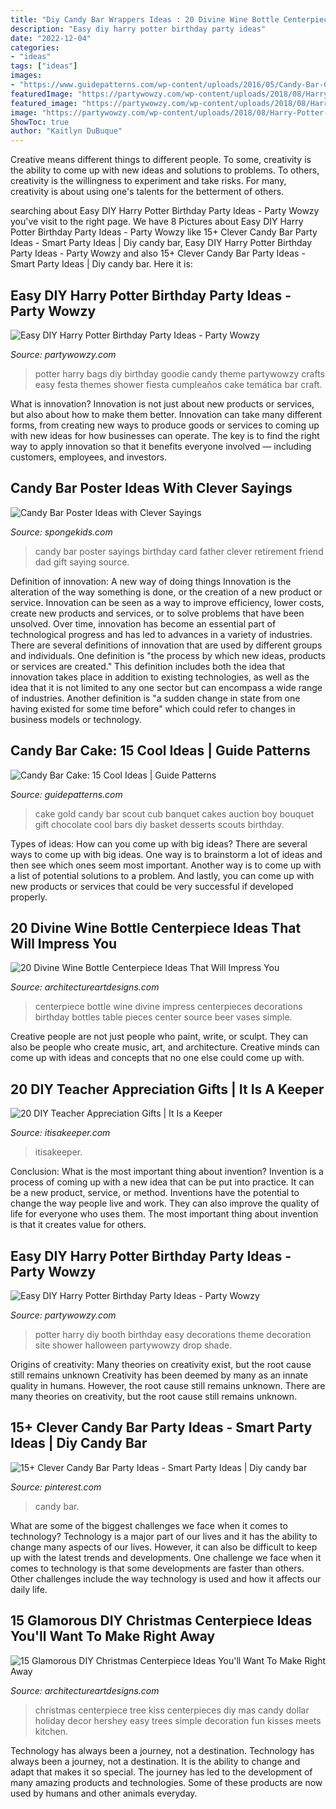 ```yaml
---
title: "Diy Candy Bar Wrappers Ideas : 20 Divine Wine Bottle Centerpiece Ideas That Will Impress You"
description: "Easy diy harry potter birthday party ideas"
date: "2022-12-04"
categories:
- "ideas"
tags: ["ideas"]
images:
- "https://www.guidepatterns.com/wp-content/uploads/2016/05/Candy-Bar-Cake-Bouquet.jpg"
featuredImage: "https://partywowzy.com/wp-content/uploads/2018/08/Harry-Potter-Goodie-Bags.jpg"
featured_image: "https://partywowzy.com/wp-content/uploads/2018/08/Harry-Potter-Goodie-Bags.jpg"
image: "https://partywowzy.com/wp-content/uploads/2018/08/Harry-Potter-Photo-Booth.jpg"
ShowToc: true
author: "Kaitlyn DuBuque"
---
```



Creative means different things to different people. To some, creativity is the ability to come up with new ideas and solutions to problems. To others, creativity is the willingness to experiment and take risks. For many, creativity is about using one's talents for the betterment of others.

	

		
searching about Easy DIY Harry Potter Birthday Party Ideas - Party Wowzy you've visit to the right page. We have 8 Pictures about Easy DIY Harry Potter Birthday Party Ideas - Party Wowzy like 15+ Clever Candy Bar Party Ideas - Smart Party Ideas | Diy candy bar, Easy DIY Harry Potter Birthday Party Ideas - Party Wowzy and also 15+ Clever Candy Bar Party Ideas - Smart Party Ideas | Diy candy bar. Here it is:
		
    
## Easy DIY Harry Potter Birthday Party Ideas - Party Wowzy

<img loading=lazy src="https://partywowzy.com/wp-content/uploads/2018/08/Harry-Potter-Goodie-Bags.jpg" onerror="this.onerror=null;this.src='https://tse3.mm.bing.net/th?id=OIP.dGlv5rFtLGOTjznlrfec2gHaJ4&amp;pid=15.1';" alt="Easy DIY Harry Potter Birthday Party Ideas - Party Wowzy">

_Source: partywowzy.com_

>potter harry bags diy birthday goodie candy theme partywowzy crafts easy festa themes shower fiesta cumpleaños cake temática bar craft. 

	

What is innovation?
Innovation is not just about new products or services, but also about how to make them better. Innovation can take many different forms, from creating new ways to produce goods or services to coming up with new ideas for how businesses can operate. The key is to find the right way to apply innovation so that it benefits everyone involved ― including customers, employees, and investors.

    
## Candy Bar Poster Ideas With Clever Sayings

<img loading=lazy src="http://spongekids.com/wp-content/uploads/2015/01/candy-bar-sayings/12-candy-bar-saying-ideas.jpg" onerror="this.onerror=null;this.src='https://tse2.mm.bing.net/th?id=OIP.xXtAGYzQS3vZBkdTWtcs0wHaJ4&amp;pid=15.1';" alt="Candy Bar Poster Ideas with Clever Sayings">

_Source: spongekids.com_

>candy bar poster sayings birthday card father clever retirement friend dad gift saying source. 

	

Definition of innovation: A new way of doing things
Innovation is the alteration of the way something is done, or the creation of a new product or service. Innovation can be seen as a way to improve efficiency, lower costs, create new products and services, or to solve problems that have been unsolved. Over time, innovation has become an essential part of technological progress and has led to advances in a variety of industries.
There are several definitions of innovation that are used by different groups and individuals. One definition is "the process by which new ideas, products or services are created." This definition includes both the idea that innovation takes place in addition to existing technologies, as well as the idea that it is not limited to any one sector but can encompass a wide range of industries. Another definition is "a sudden change in state from one having existed for some time before" which could refer to changes in business models or technology.

    
## Candy Bar Cake: 15 Cool Ideas | Guide Patterns

<img loading=lazy src="https://www.guidepatterns.com/wp-content/uploads/2016/05/Candy-Bar-Cake-Bouquet.jpg" onerror="this.onerror=null;this.src='https://tse1.mm.bing.net/th?id=OIP.1rFFN6b2ZbPqAG5pRigG5wHaLW&amp;pid=15.1';" alt="Candy Bar Cake: 15 Cool Ideas | Guide Patterns">

_Source: guidepatterns.com_

>cake gold candy bar scout cub banquet cakes auction boy bouquet gift chocolate cool bars diy basket desserts scouts birthday. 

	

Types of ideas: How can you come up with big ideas?
There are several ways to come up with big ideas. One way is to brainstorm a lot of ideas and then see which ones seem most important. Another way is to come up with a list of potential solutions to a problem. And lastly, you can come up with new products or services that could be very successful if developed properly.

    
## 20 Divine Wine Bottle Centerpiece Ideas That Will Impress You

<img loading=lazy src="http://www.architectureartdesigns.com/wp-content/uploads/2016/10/14-14.jpg" onerror="this.onerror=null;this.src='https://tse2.mm.bing.net/th?id=OIP.VOoPHUiD1je7sv1r33v9sQHaMW&amp;pid=15.1';" alt="20 Divine Wine Bottle Centerpiece Ideas That Will Impress You">

_Source: architectureartdesigns.com_

>centerpiece bottle wine divine impress centerpieces decorations birthday bottles table pieces center source beer vases simple. 

	

Creative people are not just people who paint, write, or sculpt. They can also be people who create music, art, and architecture. Creative minds can come up with ideas and concepts that no one else could come up with.

    
## 20 DIY Teacher Appreciation Gifts | It Is A Keeper

<img loading=lazy src="https://www.itisakeeper.com/wp-content/uploads/2016/05/More-than-20-DIY-Teacher-Appreciation-Gift-Ideas-H.jpg" onerror="this.onerror=null;this.src='https://tse1.mm.bing.net/th?id=OIP.tytgBCm3qS3zqFVVaYnkhQHaMW&amp;pid=15.1';" alt="20 DIY Teacher Appreciation Gifts | It Is a Keeper">

_Source: itisakeeper.com_

>itisakeeper. 

	

Conclusion: What is the most important thing about invention?
Invention is a process of coming up with a new idea that can be put into practice. It can be a new product, service, or method. Inventions have the potential to change the way people live and work. They can also improve the quality of life for everyone who uses them. The most important thing about invention is that it creates value for others.

    
## Easy DIY Harry Potter Birthday Party Ideas - Party Wowzy

<img loading=lazy src="https://partywowzy.com/wp-content/uploads/2018/08/Harry-Potter-Photo-Booth.jpg" onerror="this.onerror=null;this.src='https://tse3.mm.bing.net/th?id=OIP.p6zmKAF7viF78DvMi0E7fQHaJ4&amp;pid=15.1';" alt="Easy DIY Harry Potter Birthday Party Ideas - Party Wowzy">

_Source: partywowzy.com_

>potter harry diy booth birthday easy decorations theme decoration site shower halloween partywowzy drop shade. 

	

Origins of creativity: Many theories on creativity exist, but the root cause still remains unknown
Creativity has been deemed by many as an innate quality in humans. However, the root cause still remains unknown. There are many theories on creativity, but the root cause still remains unknown.

    
## 15+ Clever Candy Bar Party Ideas - Smart Party Ideas | Diy Candy Bar

<img loading=lazy src="https://i.pinimg.com/736x/10/bc/4d/10bc4d3de4bc80d1b6b1360ef6a4f93e.jpg" onerror="this.onerror=null;this.src='https://tse1.mm.bing.net/th?id=OIP.TKF_EIfjsPpdkAPgdHD5jQHaLH&amp;pid=15.1';" alt="15+ Clever Candy Bar Party Ideas - Smart Party Ideas | Diy candy bar">

_Source: pinterest.com_

>candy bar. 

	

What are some of the biggest challenges we face when it comes to technology?
Technology is a major part of our lives and it has the ability to change many aspects of our lives. However, it can also be difficult to keep up with the latest trends and developments. One challenge we face when it comes to technology is that some developments are faster than others. Other challenges include the way technology is used and how it affects our daily life.

    
## 15 Glamorous DIY Christmas Centerpiece Ideas You&#039;ll Want To Make Right Away

<img loading=lazy src="https://www.architectureartdesigns.com/wp-content/uploads/2016/12/15-Glamorous-DIY-Christmas-Centerpiece-Ideas-Youll-Want-To-Make-Right-Away-15.jpg" onerror="this.onerror=null;this.src='https://tse2.mm.bing.net/th?id=OIP.H3dLmxpo7FzpaUUOW9-pKwHaLH&amp;pid=15.1';" alt="15 Glamorous DIY Christmas Centerpiece Ideas You&#039;ll Want To Make Right Away">

_Source: architectureartdesigns.com_

>christmas centerpiece tree kiss centerpieces diy mas candy dollar holiday decor hershey easy trees simple decoration fun kisses meets kitchen. 

	

Technology has always been a journey, not a destination.
Technology has always been a journey, not a destination. It is the ability to change and adapt that makes it so special. The journey has led to the development of many amazing products and technologies. Some of these products are now used by humans and other animals everyday.

